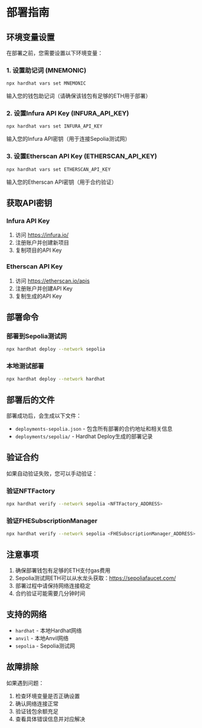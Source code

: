 # 部署指南

## 环境变量设置

在部署之前，您需要设置以下环境变量：

### 1. 设置助记词 (MNEMONIC)
```bash
npx hardhat vars set MNEMONIC
```
输入您的钱包助记词（请确保该钱包有足够的ETH用于部署）

### 2. 设置Infura API Key (INFURA_API_KEY)
```bash
npx hardhat vars set INFURA_API_KEY
```
输入您的Infura API密钥（用于连接Sepolia测试网）

### 3. 设置Etherscan API Key (ETHERSCAN_API_KEY)
```bash
npx hardhat vars set ETHERSCAN_API_KEY
```
输入您的Etherscan API密钥（用于合约验证）

## 获取API密钥

### Infura API Key
1. 访问 https://infura.io/
2. 注册账户并创建新项目
3. 复制项目的API Key

### Etherscan API Key
1. 访问 https://etherscan.io/apis
2. 注册账户并创建API Key
3. 复制生成的API Key

## 部署命令

### 部署到Sepolia测试网
```bash
npx hardhat deploy --network sepolia
```

### 本地测试部署
```bash
npx hardhat deploy --network hardhat
```

## 部署后的文件

部署成功后，会生成以下文件：
- `deployments-sepolia.json` - 包含所有部署的合约地址和相关信息
- `deployments/sepolia/` - Hardhat Deploy生成的部署记录

## 验证合约

如果自动验证失败，您可以手动验证：

### 验证NFTFactory
```bash
npx hardhat verify --network sepolia <NFTFactory_ADDRESS>
```

### 验证FHESubscriptionManager
```bash
npx hardhat verify --network sepolia <FHESubscriptionManager_ADDRESS>
```

## 注意事项

1. 确保部署钱包有足够的ETH支付gas费用
2. Sepolia测试网ETH可以从水龙头获取：https://sepoliafaucet.com/
3. 部署过程中请保持网络连接稳定
4. 合约验证可能需要几分钟时间

## 支持的网络

- `hardhat` - 本地Hardhat网络
- `anvil` - 本地Anvil网络
- `sepolia` - Sepolia测试网

## 故障排除

如果遇到问题：
1. 检查环境变量是否正确设置
2. 确认网络连接正常
3. 验证钱包余额充足
4. 查看具体错误信息并对应解决
